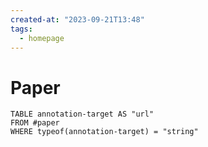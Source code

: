```yaml
---
created-at: "2023-09-21T13:48"
tags:
  - homepage
---
```

# Paper
```dataview
TABLE annotation-target AS "url"
FROM #paper
WHERE typeof(annotation-target) = "string"
```
